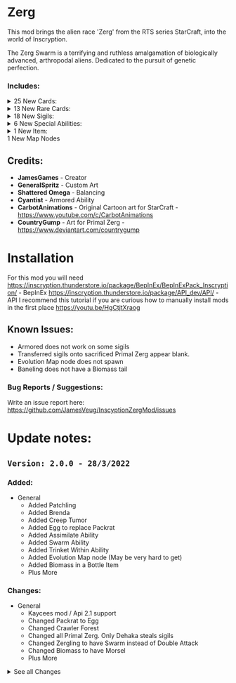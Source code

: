 # Zerg
This mod brings the alien race 'Zerg' from the RTS series StarCraft, into the world of Inscryption.

The Zerg Swarm is a terrifying and ruthless amalgamation of biologically advanced, arthropodal aliens. Dedicated to the pursuit of genetic perfection.

### Includes:

<details>
<summary>25 New Cards:
</summary>

|Name|Power|Health|Cost|Evolution|Frozen Away|Tail|Sigils|Specials|Traits|Tribes|
|:-|:-|:-|:-|:-|:-|:-|:-|:-|:-|:-|
|Baneling|3|1| <img align="center" src="https://tinyurl.com/kt3f8tnw">|||| Explode|||Insect|
|Biomass|0|1|Free|||| Morsel||||
|Broodling|2|2| <img align="center" src="https://tinyurl.com/ycku3kab">|||Biomass| Brittle|||Insect|
|Corruptor|2|3| <img align="center" src="https://tinyurl.com/42jumw7s">|||Biomass| Airborne|||Insect|
|Crawler Forest|1|4| <img align="center" src="https://tinyurl.com/42jumw7s">|||Biomass| Omni Strike,  Detector||Terrain|Insect|
|Creep Tumor|0|1|Free|||Biomass| Waterborne,  Leader|||Insect|
|Devourer|3|3| <img align="center" src="https://tinyurl.com/yrt8hwxr">|||Biomass| Airborne,  Armored|||Insect|
|Drone|1|1| <img align="center" src="https://tinyurl.com/2p8ev3yj">|Crawler Forest||Biomass| Bone Digger,  Bone Digger|||Insect|
|Guardian|3|5| <img align="center" src="https://tinyurl.com/yrt8hwxr">|||Biomass| Sniper|||Insect|
|Hydralisk|2|2| <img align="center" src="https://tinyurl.com/42jumw7s">|||Biomass| Double Attack|||Insect|
|Larva|0|1| <img align="center" src="https://tinyurl.com/2p8ev3yj">|||Biomass| Fledgling,  Armored| Larva|KillsSurvivors|Insect|
|Locust|1|2| <img align="center" src="https://tinyurl.com/ycku3kab">|||Biomass| Brittle|||Insect|
|Lurker|2|2| <img align="center" src="https://tinyurl.com/42jumw7s">|||Biomass| Waterborne,  Splash Damage|||Insect|
|Mutalisk|1|3| <img align="center" src="https://tinyurl.com/42jumw7s">|Guardian||Biomass| Regenerate,  Ricochet|||Insect|
|Overlord|0|2| <img align="center" src="https://tinyurl.com/2p8ev3yj">|||Biomass| Many Lives,  Mighty Leap|||Insect|
|Overseer|0|6| <img align="center" src="https://tinyurl.com/42jumw7s">|||Biomass| Stinky,  Detector|||Insect|
|Primal Ravasaur|3|2| <img align="center" src="https://tinyurl.com/42jumw7s">|||Biomass| Assimilate|||Insect|
|Primal Roach|2|2| <img align="center" src="https://tinyurl.com/42jumw7s">|Primal Igniter||Biomass| Assimilate,  Armored|||Insect|
|Primal Zergling|1|2| <img align="center" src="https://tinyurl.com/2p8ev3yj">|Primal Ravasaur||Biomass| Assimilate|||Insect|
|Ravager|2|2| <img align="center" src="https://tinyurl.com/42jumw7s">|||Biomass| Sniper|||Insect|
|Roach|2|3| <img align="center" src="https://tinyurl.com/42jumw7s">|Ravager||Biomass| Regenerate|||Insect|
|Scourge|3|1| <img align="center" src="https://tinyurl.com/2p8ev3yj">|||Biomass| Airborne,  Explode|||Insect|
|Swarm Host|0|2| <img align="center" src="https://tinyurl.com/2p8ev3yj">|||Biomass| Waterborne,  Spawn Locust|||Insect|
|Wing|0|2|Free|||Biomass|||||
|Zerglings|1|2| <img align="center" src="https://tinyurl.com/2p8ev3yj">|Baneling||Biomass| Swarm| Zergling Swarm||Insect|
</details>

<details>
<summary>13 New Rare Cards:
</summary>

|Name|Power|Health|Cost|Evolution|Frozen Away|Tail|Sigils|Specials|Traits|Tribes|
|:-|:-|:-|:-|:-|:-|:-|:-|:-|:-|:-|
|Brenda|1|3| <img align="center" src="https://tinyurl.com/42jumw7s">|||Biomass| Spawn Creep Tumor|||Insect|
|Brood lord|0|6| <img align="center" src="https://tinyurl.com/yrt8hwxr">|||Biomass| Swarm Seeds| Brood Lord||Insect|
|Dehaka|2|2| <img align="center" src="https://tinyurl.com/42jumw7s">|||Biomass| Regenerate| Collect Essence,  Primal Zerg||Insect|
|Infested Terran|1|2| <img align="center" src="https://tinyurl.com/kt3f8tnw">|||Biomass| Brittle,  Fecundity|||Insect|
|Infestor|1|1| <img align="center" src="https://tinyurl.com/42jumw7s">|||Biomass| Waterborne,  Fish Hook|||Insect|
|Leviathan|0|20| <img align="center" src="https://tinyurl.com/mv6tnc5e">|||Biomass| Blood Bank,  Summon Zerg|||Insect|
|Patchling|1|1|Free|||Biomass||||Insect|
|Primal Igniter|3|4| <img align="center" src="https://tinyurl.com/42jumw7s">|||Biomass| Splash Damage,  Assimilate|||Insect|
|Queen|1|3| <img align="center" src="https://tinyurl.com/42jumw7s">|||Biomass| Spawn Larva|||Insect|
|Queen of Blades|3|6| <img align="center" src="https://tinyurl.com/49mpbsvc">|||Biomass| Bifurcated Strike,  Splash Damage|||Insect|
|Strange Artifact|0|1| <img align="center" src="https://tinyurl.com/2p8ev3yj">|||| Bone King,  Worthy Sacrifice||Goat|Insect, Bird, Canine|
|Ultralisk|3|5| <img align="center" src="https://tinyurl.com/yrt8hwxr">|||Biomass| Armored,  Splash Damage|||Insect|
|Viper|2|1| <img align="center" src="https://tinyurl.com/42jumw7s">|||Biomass| Abduct|||Insect|
</details>

<details>
<summary>18 New Sigils:
</summary>

|Name|Description|
|:-|:-|
|Abduct|Whenever a card bearing this sigil is played, you may move any enemy creature to the nearest empty space.|
|Armored|All attacks this creature receives are reduced by 1 damage.|
|Assimilate|When a card bearing this Sigil kills another card it, the killer will Evolve.|
|Blood Bank|Whenever a card bearing this sigil is sacrificed to summon another card, the cost is reduced from this creature’s current health.|
|Detector|As long as a card bearing this sigil is on the board, all Waterborne creatures are revealed and can be attacked as normal.|
|Double Attack|Whenever a card bearing this sigil attacks a creature and that creature survives, this creature will attack a second time.|
|Explode|When a card bearing this sigil attacks, the damage is also applied to the creatures adjacent to the target. This creature then perishes.|
|Fish Hook|Whenever a card bearing this sigil is played, you may hook an opposing creature to your side of the board, if there is room.|
|Regenerate|At the start of your turn, a creature bearing this sigil will heal one health.|
|Ricochet|When a card bearing this sigil deals damage to a creature, it will also deal 1 flying damage.|
|Spawn Creep Tumor|At the end of the owner's turn, the card bearing this sigil will move in the direction inscrybed and leave behind a Creep Tumor. A Creep Tumor is defined as 0 Power 1 Health with Waterborne and Leader.|
|Spawn Larva|When a card bearing this sigil is played, Larva are created adjacent to it. A Larva is defined as 0 power 3 health with Fledgling.|
|Spawn Locust|When a card bearing this sigil is played and at the start of your turn, Locusts will be created adjacent to it. A Locust is defined as 1 power 1 health with Brittle|
|Splash Damage|Whenever a card bearing this sigil attacks, the damage will also apply to the creatures adjacent to the target.|
|Summon Zerg|Whenever a card bearing this sigil takes damage, a random Zerg card is created in your hand.|
|Swarm|When an card adjacent to a card bearing this sigil bearing attacks another card and survives, this card will also attack the same card.|
|Swarm Seeds|When a card bearing this sigil is played, a Broodling is placed in your hand. A Broodling is defined as 2 power 2 health with Brittle.|
|Trinket Within|When a card bearing this sigil perishes, a random item is given to you.|
</details>

<details>
<summary>6 New Special Abilities:
</summary>

|Name|Description|
|:-|:-|
|Brenda|Popular character used by WinterGaming to mock Queens getting out of position.|
|Brood Lord|As long as this creature is on the board, a Broodling is created in your hand at the start of your turn, up to 3 maximum.|
|Collect Essence|This Primal leader will permanently grow stronger after defeating more powerful cards.|
|Larva|The Larva will evolve into a random Zerg when it matures.|
|Primal Zerg|All Primal Zerg will grow stronger depending on what creatures were sacrificed to summon them.|
|Zergling Swarm|For every point of health this creature has, the portrait will gain 1 Zergling up to 6.|
</details>

<details>
<summary>1 New Item:
</summary>

|Name|Description|
|:-|:-|
|Biomass in a Bottle|A Biomass is created in your hand. Biomass is defined as 0 Power 1 Health with Morsel.|
</details>
1 New Map Nodes


## Credits:
- **JamesGames** - Creator
- **GeneralSpritz** - Custom Art
- **Shattered Omega** - Balancing
- **Cyantist** - Armored Ability
- **CarbotAnimations** - Original Cartoon art for StarCraft - https://www.youtube.com/c/CarbotAnimations
- **CountryGump** - Art for Primal Zerg - https://www.deviantart.com/countrygump


# Installation
For this mod you will need
https://inscryption.thunderstore.io/package/BepInEx/BepInExPack_Inscryption/ - BepInEx
https://inscryption.thunderstore.io/package/API_dev/API/ - API
I recommend this tutorial if you are curious how to manually install mods in the first place https://youtu.be/HgCtjtXraog


## Known Issues:
- Armored does not work on some sigils
- Transferred sigils onto sacrificed Primal Zerg appear blank.
- Evolution Map node does not spawn
- Baneling does not have a Biomass tail


### Bug Reports / Suggestions:
Write an issue report here: https://github.com/JamesVeug/InscyptionZergMod/issues



# Update notes:

## `Version: 2.0.0 - 28/3/2022`
### Added:
- General
    - Added Patchling
    - Added Brenda
    - Added Creep Tumor
    - Added Egg to replace Packrat
    - Added Assimilate Ability
    - Added Swarm Ability
    - Added Trinket Within Ability
    - Added Evolution Map node (May be very hard to get)
    - Added Biomass in a Bottle Item
    + Plus More

### Changes:
- General
  - Kaycees mod / Api 2.1 support
  - Changed Packrat to Egg
  - Changed Crawler Forest
  - Changed all Primal Zerg. Only Dehaka steals sigils
  - Changed Zergling to have Swarm instead of Double Attack
  - Changed Biomass to have Morsel
  - Plus More

<details>
  <summary>See all Changes</summary>

## `Version: 1.1.0 - 29/1/2022`
### Added:
- General
  - Added Dependency: Kopie_RuleBook_Expender to view descriptions of Act 2/3 sigils
  - Added Dependency: Multiple_Sigil_Render_Fix to view more than 2 base sigils on 1 card

### Changes:
- General
  - Removed some Logs coming up in console
- Dehaka
  - Increased Damage from 1 to 2
- Larva
  - Replaced Fledgling with Nano Shield
- Drone
  - Health decreased from 3 to 1
  - Replaced Fledgling with Bone Digger
- Primal Igniter
  - Now Rare
  - Damage increased from 2 to 3
  - Blood increased from 2 to 3
- Ravasaur
  - Health decreased from 3 to 2
- Primal Roach
  - Health decreased from 3 to 2
- Queen of Blades
  - Damage increased from 2 to 3
- Summon Zerg
  - Balanced change to get certain cards
- Larva Special Ability
  - Balanced change to get certain cards

### Fixes:
- General
  - Fixed sigils spamming config view
- Summon Zerg
  - Fixed it always giving the same card


## `Version: 1.0.0 - 25/1/2022`
### Changes:
- Queen of Blades
    - Replaced Trifurcated with Bifurcated

### Fixes:
- Primal Zerg
  - Fixed Emits not showing
- Blood Bank
  - Fixed not working with triple blood
  - Fixed sacrificing with other cards still taking full hp


## `Version: 0.11.0 - 17/1/2022`
### Added:
- General
  - Added Watermark to all cards back in (Removed by mistake!)
- New Cards
  - Primal Roach
  - Primal Igniter

### Changes:
- General
  - Changed Tail of all Zerg units to Biomass except Mutalisk that has a Unique Tail image
  - Updated Leshy text for all cards and Sigils
  - Updated all rulebook descriptions
- Primal Zerg
  - Can now steal a random base sigil from any Card 
- Dehaka
  - Added Primal Zerg Special Ability
  - Sigils Dehaka steals are permanent
  - Now gains +1/+1 when killing a card stronger than him.
  - Resets at the beginning of a run now
- Corrupter
  - Health increased from 2 to 3
- Ultralisk
  - Damage increased from to to 3
- Crawler Forest
    - Added Mirror Special Icon
    - Added new Art by JamesGames
    - Crawler Forest can no longer be Sacrificed
- Fish Hook
    - No longer obtainable from WoodCarver
- Blood bank
    - Added new Art by General Spritz
- Detector
    - Added new Art by General Spritz
- Ricochet
    - Added new Art by General Spritz
- Spawn Locust
    - Added new Art by General Spritz
- Swarm Seeds
    - Added new Art by General Spritz

### Fixes:
- General
- Splash Damage
  - Fixed hitting after all other effects have triggered
- Explode
  - Fixed hitting after all other effects have triggered
- Detector
  - Fixed not revealing cards when a card is transformed into something that has Detector (Drone)


## `Version: 0.10.0 - 9/1/2022`
### Added:
- Added Primal Zergling
- Added Ravasaur
- Added Primal Zerg Special Ability
- Added Brood Lord Special Ability

### Changes:
- General
  - Changed Tail of all Zerg units to Biomass except Mutalisk that has a Unique Tail image
- Brood lord
  - Now gives 1 Broodling at the start of your turn 
- Guardian
  - Increased Power from 2 to 3
  - Decreased Health from 6 to 5
- Spawn Locust
  - Changed to Place 2 Locust on the board adjacent to the card with this sigil at the start of your turn
- Queen of Blades
  - Removed Regestate ability
  - Added Trifurcated Strike ability
  - Added Splash Damage ability
  - Reduced power from 4 to 2
  - Increased health from 4 to 6
  - Increased blood cost from 3 to 4
- Overlord
  - Added meme eye alternative portrait image
- Hydralisk
  - Added meme eye alternative portrait image
- Drone
  - Replaced Submerge with Evolve
- Locust
  - Increased Health from 1 to 2
- Abduct
  - Can now pull any card to the closest slot.
- Devourer
  - No longer Rare
- Queen
  - Now Rare
- Infested Terran
  - Now Rare
- Spawn Larva
  - No longer accessible from Wood Carver
- Summon Zerg
  - No longer accessible from Wood Carver

### Fixes:
- General
  - Some special abilities triggered twice
  

## `Version: 0.9.0 - 21/12/2021`
### New:
- Added Larva
- Added Larva Special Ability
- Added Summon Zerg Ability
- Added Blood Bank Ability

### Changes:
- General
  - Bumped API dependency from 1.12.0 to 1.13.0
  - Added JSONLoader 1.7.0 dependency
  - All cards now loaded by JSONLoader
  - All sigils now loaded by JSON
  - Updated all Portraits with higher resolution art
  - Special abilities GUID changed to jamesgames.inscryption.zergmod
- Leviathan
  - Reduced Power from 2 to 0
  - Increased Health from 10 to 20
  - Reduced Bone Cost from 10 to 8
  - Removed WhackAMole and Sharp Abilities
  - Added Blood Bank and Summon Zerg Abilities
- Mutalisk
  - Added Regenerate
- Hydralisk
  - Damage reduced from 3 to 2
  - Added Double Attack
- Strange Artifact
  - Can no longer Kill Survivors
- Squirrel
  - Reverted back to normal
- Overlord
  - Removed Fledgling
  - Added Sacrificial
  - Increased Blood from 1 to 2
- Guardian
  - Damage reduced from 4 to 2
  - Added Snipe
- Detector
  - Added new art by General Spritz
- Corrupter
  - Renamed to Corruptor
- Lurker
  - No longer rare

### Fixes:
- General
  - Infester and queen sizes not 114x94
- Viper
  - Correct Emission
- Scourge
  - Fixed Portrait offset
- Ricochet
  - Fixed Ricochet damage not setting to 1


## `Version: 0.8.0 - 5/1/2021`
### New:
- Strange Artifact

### Changes:
- General
  - Added first pass emissions to all cards except Zerglings
  - Removed rare background from cards that are not rare
- Ricochet
  - Can now be blocked by Mighty Leap
- Swarm Host
  - No longer rare. Obtainable from Trader
- Dehaka
  - Blood cost increased from 1 to 2
- Scourge
  - Damage increased to 3 from 1
  - Obtainable now

### Fixes:
- Dehaka
  - Fixed portrait not changing on boot
- Zerglings
  - Fixed portrait not changing when buffing hp at campfire
  - Fixed portrait not changing on boot
- Regestate
  - Fixed HP of egg not accounting for buffed health from fire.


## `Version: 0.7.0 - 2/12/2021`
### New:
- Crawler Forest

### Changes:
- General
  - Updated some Descriptions to be more descriptive
- Lurker
  - Removed Guard Dog Ability
  - Added Splash Damage Ability
- Drone
  - Added Submerge
  - Can now Evolve into Crawler Forest
- Double Attack
  - Can now double attack cards that are created after the initial cards death 
- Abduct
  - Can now be canceled by clicking on an empty slot
- Spawn Larva
  - Added new art by General Spritz
- Armoured
  - Renamed to Armored
- Draw Broodling's
  - Renamed to Swarm Seeds
- Draw Locust's
  - Renamed to Spawn Locust

### Fixes:
- Sometimes Abduct does not wiggle when it can not cast
- Soft lock when sacrificing a card that has the Detector sigil and has revealed submerged cards

## `Version: 0.6.0 - 28/11/2021`
### New:
- Added Collect Essence special ability
- Added Fish Hook ability
- Added Ricochet ability

### Changes:
- General
    - Updated some descriptions
- Dehaka
    - Added Collect Essence special ability
    - Portrait changes as he kills strong units
- Infestor
    - Removed Trifurcated Strike ability
    - Added Fish Hook ability
- Ultralisk
    - Now obtainable after defeating Prospector
- Mutalisk 
    - Health reverted back to 3 from 1
    - Removed Bombard ability 
    - Removed Airborne ability
    - Added Ricochet ability
- Roach
	- Health increased from 2 to 3
- Armoured ability
	- Added new art by General Spritz

### Fixes:
- Splash damage sometimes doesn't hit a
- Fixed Bombard hitting facedown cards



## `Version: 0.5.0 - 26/11/2021`
### New:
- Added Bombard ability

### Changes:
- General
  - Rebalanced drop rates of rare cards
  - Updated some descriptions
- Mutalisk
  - Health Reduced from 3 to 1
  - Regenerate ability removed
  - Bombard ability added
- Infested Terran
  - Bone cost increase from 1 to 2
- Draw Broodling's
  - Reduced cards drawn from 2 to 1
- Draw Locust's
  - Reduced cards drawn from 2 to 1
- Regestate
  - Health of egg now the same as the card it evolves into
  - Total turns to evolve now depends on health of card evolving into
- Double Attack
  - No longer hits face
    - Halved animation
- Devourer
  - Is now Rare
- Guardian
  - Is now Rare
- Ravager
  - Is now Rare
- Lurker
  - Is now Rare
  - Accessible from boss fights

### Fixes:
- Rare cards obtainable from common card map node 
- Splash damage no longer hits face down cards
- Fixed Regestate not having the Fledgling sigil to evolve the egg



## `Version: 0.4.0 - 24/11/2021` 
### New:
- Added Viper - 2,1 with Abduct
- Added Scourge - 1,1 with Explode and Airborne
- Added Corruptor - 2,2 with Airborne. Evolves into Devourer
- Added Devourer - 3,3 with Airborne and Armoured
- Added Guardian - 4,6

- Added Abduct Ability
- Added Detector Ability
- Added Explode Ability

### Changes:
- Infested Terran
	- Removed Blood cost so now its just 1 Bone
- Ravager
	- Renamed from Ravanger to Ravager
- Lurker
	- Removed Burrower ability
	- Added GuardDog ability
- Overlord
	- Removed Airborne ability
	- Added Fledgling ability
- Overseer
	- Removed Reach and Airborne abilities
	- Added Detector and Stinky abilities
- Splash Damage
	- Added new art by General Spritz
- Double Attack
    - No longer hits face

### Fixes:
- Fixed Infested Terran costing 1 Blood and 1 Bone

## `Version: 0.3.0 - 23/11/2021`
### New:
- Added Ravenger - 2,2 with Snipe
- Added Lurker - 2,2 with Submerge and Burrower

- Added Armoured Ability
- Added Splash Ability

- Added Watermark to all Zerg cards

### Changes:
- Bumped API plugin requirement to 1.12.0
- Hydralisk
	- Evolves into a Lurker
- Roach 
	- Evolves into a Ravenger
- Broodlord
	- Health changed to 6 from 4
	- Blood changed to 3 from 2
- Broodling
	- Damage changed to 2 from 1
	- Health changed to 2 from 1
- Queen of Blades 
	- Damage changed to 4 from 3
	- Health changed to 4 from 3
- Ultralisk 
	- No longer accessible from Trader
	- Removed Deathshield ability
	- Added Armoured ability
	- Added Splash Damage ability
- Baneling
	- Removed Trifurcated Strike ability
	- Added Splash Damage ability


## `Version: 0.2.0 - 22/11/2021`
### New:
- Added Drone - 1,1 with Bone digger
- Added Baneling - Rare - 3,1 with Brittle and Trifurcated Strike
- Added Swam Host - Rare - 0,2 with Draw 2 Locusts and Submerge
- Added Locus - 1,1 with Brittle
- Added Broodlord - 0,4 with Draw 2 Broodlings
- Added Bloodling - 1,1 with Brittle
- Added Infested Terran - 1,2 with Brittle and Fecundity
- Added Overseer - 0,6 - Rare with Reach and Airborne
- Added Infestor - 1,1 - Rare with Submerge and Trifurcated Strike
- Added Dehaka - 1,2 - Rare with Regenerate
- Added Leviathan - 2,10 - with Burrower and Sharp
- Added Ultralisk - 2,6 - with Death Shield

- Added Draw Broodlings ability
- Added Draw Locusts ability

### Changes:
- Overlord 
	- Evolves into Overseer
- Zerglings 
	- Evolve into Banelings
	- Portrait now shows how many zerglings as health. Max 6.
- Queen of Blades
	- No longer obtainable from Trader
- Mutalisk
	- Removed Trifurcated Strike
	- Added Regeneration
	- Damage changed to 1 from 2
	- Health changed to 3 from 1
- Double Attack
	- Added new art by General Spritz
- Regeneration
	- Added new art by General Spritz

### Fixes:
- Fixed all zerg card backgrounds showing as Rare



## `Version: 0.1.1 - 19/11/2021`
### New:
- All Zerg cards
    - Now have the Insect Trait
### Changes:
- Mutalisk 
	-	Damage changed to 2 from 3
- Larva 
	- Health reduced back to 1
- Kerrigan 
	- Renamed to Queen of Blades
- Final attack 
	- Renamed to Double Attack
- Touched up some card descriptions
- Touched up some ability dialogue

### Fixes:
- Fixed mod not working due to wrong directory
- Fixed Final attack direct attack animation
- Fixed Final attack sometimes not attacking


## `Version: 0.1.0 - 17/11/2021`
### New:
- Added Zergling - 1,2 with Final attack
- Added Roach - 2,2 with Regenerate
- Added Overlord - 0,4 with Airborne and Mighty Leap
- Added Kerrigan - 3,3 With Regestate
- Added Mutalisk - 3,1 with Airborne and Bifurcated Strike
- Added Queen - 1,3 With Spawn Larva
- Added Hydralisk - 3,2

- Added Regenerate ability
- Added Spawn Larva ability
- Added Final attack ability
- Added Regestate ability

### Changes:
- Squirrel art changed to a Larva

</details>